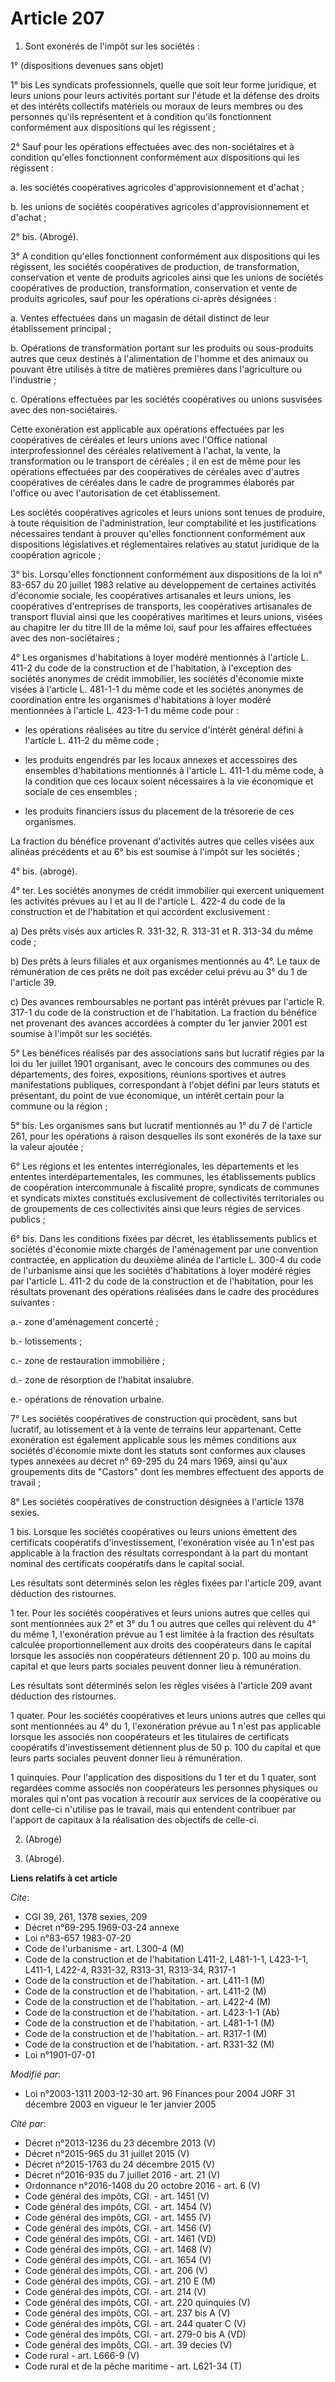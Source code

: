 # Article 207

1. Sont exonérés de l'impôt sur les sociétés :

1° (dispositions devenues sans objet)

1° bis Les syndicats professionnels, quelle que soit leur forme juridique, et leurs unions pour leurs activités portant sur
l'étude et la défense des droits et des intérêts collectifs matériels ou moraux de leurs membres ou des personnes qu'ils
représentent et à condition qu'ils fonctionnent conformément aux dispositions qui les régissent ;

2° Sauf pour les opérations effectuées avec des non-sociétaires et à condition qu'elles fonctionnent conformément aux
dispositions qui les régissent :

a. les sociétés coopératives agricoles d'approvisionnement et d'achat ;

b. les unions de sociétés coopératives agricoles d'approvisionnement et d'achat ;

2° bis. (Abrogé).

3° A condition qu'elles fonctionnent conformément aux dispositions qui les régissent, les sociétés coopératives de
production, de transformation, conservation et vente de produits agricoles ainsi que les unions de sociétés coopératives de
production, transformation, conservation et vente de produits agricoles, sauf pour les opérations ci-après désignées :

a. Ventes effectuées dans un magasin de détail distinct de leur établissement principal ;

b. Opérations de transformation portant sur les produits ou sous-produits autres que ceux destinés à l'alimentation de
l'homme et des animaux ou pouvant être utilisés à titre de matières premières dans l'agriculture ou l'industrie ;

c. Opérations effectuées par les sociétés coopératives ou unions susvisées avec des non-sociétaires.

Cette exonération est applicable aux opérations effectuées par les coopératives de céréales et leurs unions avec l'Office
national interprofessionnel des céréales relativement à l'achat, la vente, la transformation ou le transport de céréales ; il
en est de même pour les opérations effectuées par des coopératives de céréales avec d'autres coopératives de céréales dans le
cadre de programmes élaborés par l'office ou avec l'autorisation de cet établissement.

Les sociétés coopératives agricoles et leurs unions sont tenues de produire, à toute réquisition de l'administration, leur
comptabilité et les justifications nécessaires tendant à prouver qu'elles fonctionnent conformément aux dispositions
législatives et réglementaires relatives au statut juridique de la coopération agricole ;

3° bis. Lorsqu'elles fonctionnent conformément aux dispositions de la loi n° 83-657 du 20 juillet 1983 relative au
développement de certaines activités d'économie sociale, les coopératives artisanales et leurs unions, les coopératives
d'entreprises de transports, les coopératives artisanales de transport fluvial ainsi que les coopératives maritimes et leurs
unions, visées au chapitre Ier du titre III de la même loi, sauf pour les affaires effectuées avec des non-sociétaires ;

4° Les organismes d'habitations à loyer modéré mentionnés à l'article L. 411-2 du code de la construction et de l'habitation,
à l'exception des sociétés anonymes de crédit immobilier, les sociétés d'économie mixte visées à l'article L. 481-1-1 du même
code et les sociétés anonymes de coordination entre les organismes d'habitations à loyer modéré mentionnées à l'article L.
423-1-1 du même code pour :

- les opérations réalisées au titre du service d'intérêt général défini à l'article L. 411-2 du même code ;

- les produits engendrés par les locaux annexes et accessoires des ensembles d'habitations mentionnés à l'article L. 411-1 du
même code, à la condition que ces locaux soient nécessaires à la vie économique et sociale de ces ensembles ;

- les produits financiers issus du placement de la trésorerie de ces organismes.

La fraction du bénéfice provenant d'activités autres que celles visées aux alinéas précédents et au 6° bis est soumise à
l'impôt sur les sociétés ;

4° bis. (abrogé).

4° ter. Les sociétés anonymes de crédit immobilier qui exercent uniquement les activités prévues au I et au II de l'article
L. 422-4 du code de la construction et de l'habitation et qui accordent exclusivement :

a) Des prêts visés aux articles R. 331-32, R. 313-31 et R. 313-34 du même code ;

b) Des prêts à leurs filiales et aux organismes mentionnés au 4°. Le taux de rémunération de ces prêts ne doit pas excéder
celui prévu au 3° du 1 de l'article 39.

c) Des avances remboursables ne portant pas intérêt prévues par l'article R. 317-1 du code de la construction et de
l'habitation. La fraction du bénéfice net provenant des avances accordées à compter du 1er janvier 2001 est soumise à l'impôt
sur les sociétés.

5° Les bénéfices réalisés par des associations sans but lucratif régies par la loi du 1er juillet 1901 organisant, avec le
concours des communes ou des départements, des foires, expositions, réunions sportives et autres manifestations publiques,
correspondant à l'objet défini par leurs statuts et présentant, du point de vue économique, un intérêt certain pour la
commune ou la région ;

5° bis. Les organismes sans but lucratif mentionnés au 1° du 7 de l'article 261, pour les opérations à raison desquelles ils
sont exonérés de la taxe sur la valeur ajoutée ;

6° Les régions et les ententes interrégionales, les départements et les ententes interdépartementales, les communes, les
établissements publics de coopération intercommunale à fiscalité propre, syndicats de communes et syndicats mixtes constitués
exclusivement de collectivités territoriales ou de groupements de ces collectivités ainsi que leurs régies de services
publics ;

6° bis. Dans les conditions fixées par décret, les établissements publics et sociétés d'économie mixte chargés de
l'aménagement par une convention contractée, en application du deuxième alinéa de l'article L. 300-4 du code de l'urbanisme
ainsi que les sociétés d'habitations à loyer modéré régies par l'article L. 411-2 du code de la construction et de
l'habitation, pour les résultats provenant des opérations réalisées dans le cadre des procédures suivantes :

a.- zone d'aménagement concerté ;

b.- lotissements ;

c.- zone de restauration immobilière ;

d.- zone de résorption de l'habitat insalubre.

e.- opérations de rénovation urbaine.

7° Les sociétés coopératives de construction qui procèdent, sans but lucratif, au lotissement et à la vente de terrains leur
appartenant. Cette exonération est également applicable sous les mêmes conditions aux sociétés d'économie mixte dont les
statuts sont conformes aux clauses types annexées au décret n° 69-295 du 24 mars 1969, ainsi qu'aux groupements dits de
"Castors" dont les membres effectuent des apports de travail ;

8° Les sociétés coopératives de construction désignées à l'article 1378 sexies.

1 bis. Lorsque les sociétés coopératives ou leurs unions émettent des certificats coopératifs d'investissement, l'exonération
visée au 1 n'est pas applicable à la fraction des résultats correspondant à la part du montant nominal des certificats
coopératifs dans le capital social.

Les résultats sont déterminés selon les règles fixées par l'article 209, avant déduction des ristournes.

1 ter. Pour les sociétés coopératives et leurs unions autres que celles qui sont mentionnées aux 2° et 3° du 1 ou autres que
celles qui relèvent du 4° du même 1, l'exonération prévue au 1 est limitée à la fraction des résultats calculée
proportionnellement aux droits des coopérateurs dans le capital lorsque les associés non coopérateurs détiennent 20 p. 100 au
moins du capital et que leurs parts sociales peuvent donner lieu à rémunération.

Les résultats sont déterminés selon les règles visées à l'article 209 avant déduction des ristournes.

1 quater. Pour les sociétés coopératives et leurs unions autres que celles qui sont mentionnées au 4° du 1, l'exonération
prévue au 1 n'est pas applicable lorsque les associés non coopérateurs et les titulaires de certificats coopératifs
d'investissement détiennent plus de 50 p. 100 du capital et que leurs parts sociales peuvent donner lieu à rémunération.

1 quinquies. Pour l'application des dispositions du 1 ter et du 1 quater, sont regardées comme associés non coopérateurs les
personnes physiques ou morales qui n'ont pas vocation à recourir aux services de la coopérative ou dont celle-ci n'utilise
pas le travail, mais qui entendent contribuer par l'apport de capitaux à la réalisation des objectifs de celle-ci.

2. (Abrogé)

3. (Abrogé).

**Liens relatifs à cet article**

_Cite_:

  - CGI 39, 261, 1378 sexies, 209
  - Décret n°69-295 1969-03-24 annexe
  - Loi n°83-657 1983-07-20
  - Code de l'urbanisme - art. L300-4 (M)
  - Code de la construction et de l'habitation L411-2, L481-1-1, L423-1-1, L411-1, L422-4, R331-32, R313-31, R313-34, R317-1
  - Code de la construction et de l'habitation. - art. L411-1 (M)
  - Code de la construction et de l'habitation. - art. L411-2 (M)
  - Code de la construction et de l'habitation. - art. L422-4 (M)
  - Code de la construction et de l'habitation. - art. L423-1-1 (Ab)
  - Code de la construction et de l'habitation. - art. L481-1-1 (M)
  - Code de la construction et de l'habitation. - art. R317-1 (M)
  - Code de la construction et de l'habitation. - art. R331-32 (M)
  - Loi n°1901-07-01

_Modifié par_:

  - Loi n°2003-1311 2003-12-30 art. 96 Finances pour 2004 JORF 31 décembre 2003 en vigueur le 1er janvier 2005

_Cité par_:

  - Décret n°2013-1236 du 23 décembre 2013 (V)
  - Décret n°2015-965 du 31 juillet 2015 (V)
  - Décret n°2015-1763 du 24 décembre 2015 (V)
  - Décret n°2016-935 du 7 juillet 2016 - art. 21 (V)
  - Ordonnance n°2016-1408 du 20 octobre 2016 - art. 6 (V)
  - Code général des impôts, CGI. - art. 1451 (V)
  - Code général des impôts, CGI. - art. 1454 (V)
  - Code général des impôts, CGI. - art. 1455 (V)
  - Code général des impôts, CGI. - art. 1456 (V)
  - Code général des impôts, CGI. - art. 1461 (VD)
  - Code général des impôts, CGI. - art. 1468 (V)
  - Code général des impôts, CGI. - art. 1654 (V)
  - Code général des impôts, CGI. - art. 206 (V)
  - Code général des impôts, CGI. - art. 210 E (M)
  - Code général des impôts, CGI. - art. 214 (V)
  - Code général des impôts, CGI. - art. 220 quinquies (V)
  - Code général des impôts, CGI. - art. 237 bis A (V)
  - Code général des impôts, CGI. - art. 244 quater C (V)
  - Code général des impôts, CGI. - art. 279-0 bis A (VD)
  - Code général des impôts, CGI. - art. 39 decies (V)
  - Code rural - art. L666-9 (V)
  - Code rural et  de la pêche maritime - art. L621-34 (T)
